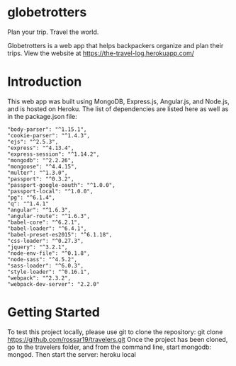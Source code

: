 # globetrotters
Plan your trip. Travel the world.

Globetrotters is a web app that helps backpackers organize and plan their trips.  View the website at https://the-travel-log.herokuapp.com/ 

# Introduction
This web app was built using MongoDB, Express.js, Angular.js, and Node.js, and is hosted on Heroku.  The list of dependencies are listed here as well as in the package.json file:

    "body-parser": "^1.15.1",
    "cookie-parser": "^1.4.3",
    "ejs": "^2.5.3",
    "express": "^4.13.4",
    "express-session": "^1.14.2",
    "mongodb": "^2.2.26",
    "mongoose": "^4.4.15",
    "multer": "^1.3.0",
    "passport": "^0.3.2",
    "passport-google-oauth": "^1.0.0",
    "passport-local": "^1.0.0",
    "pg": "^6.1.4",
    "q": "^1.4.1"
    "angular": "^1.6.3",
    "angular-route": "^1.6.3",
    "babel-core": "^6.2.1",
    "babel-loader": "^6.4.1",
    "babel-preset-es2015": "^6.1.18",
    "css-loader": "^0.27.3",
    "jquery": "^3.2.1",
    "node-env-file": "^0.1.8",
    "node-sass": "^4.5.2",
    "sass-loader": "^6.0.3",
    "style-loader": "^0.16.1",
    "webpack": "^2.3.2",
    "webpack-dev-server": "2.2.0"

# Getting Started
To test this project locally, please use git to clone the repository: git clone https://github.com/rossar19/travelers.git
Once the project has been cloned, go to the travelers folder, and from the command line, start mongodb: mongod.  Then start the server: heroku local
